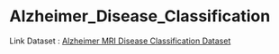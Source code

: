 # Alzheimer_Disease_Classification

Link Dataset : [Alzheimer MRI Disease Classification Dataset](https://www.kaggle.com/datasets/borhanitrash/alzheimer-mri-disease-classification-dataset/data)
